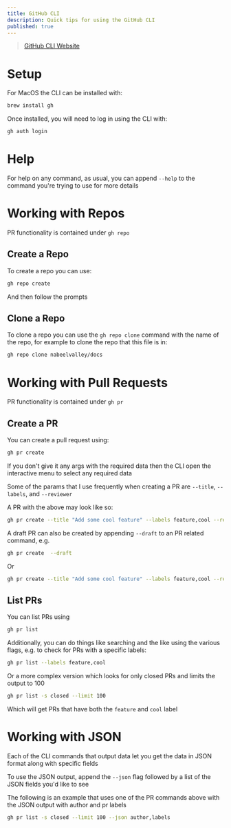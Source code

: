 ```yaml
---
title: GitHub CLI
description: Quick tips for using the GitHub CLI
published: true
---
```


> [GitHub CLI Website](https://cli.github.com)

# Setup

For MacOS the CLI can be installed with:

```sh
brew install gh
```

Once installed, you will need to log in using the CLI with:

```sh
gh auth login
```

# Help

For help on any command, as usual, you can append `--help` to the command you're trying to use for more details

# Working with Repos

PR functionality is contained under `gh repo`

## Create a Repo

To create a repo you can use:

```sh
gh repo create
```

And then follow the prompts

## Clone a Repo

To clone a repo you can use the `gh repo clone` command with the name of the repo, for example to clone the repo that this file is in:

```sh
gh repo clone nabeelvalley/docs
```

# Working with Pull Requests

PR functionality is contained under `gh pr`

## Create a PR

You can create a pull request using:

```sh
gh pr create
```

If you don't give it any args with the required data then the CLI open the interactive menu to select any required data

Some of the params that I use frequently when creating a PR are `--title`, `--labels`, and `--reviewer`

A PR with the above may look like so:


```sh
gh pr create --title "Add some cool feature" --labels feature,cool --reviewer nabeelvalley
```

A draft PR can also be created by appending `--draft` to an PR related command, e.g.

```sh
gh pr create  --draft
```

Or

```sh
gh pr create --title "Add some cool feature" --labels feature,cool --reviewer nabeelvalley --draft
```

## List PRs

You can list PRs using

```sh
gh pr list
```

Additionally, you can do things like searching and the like using the various flags, e.g. to check for PRs with a specific labels:

```sh
gh pr list --labels feature,cool
```

Or a more complex version which looks for only closed PRs and limits the output to 100

```sh
gh pr list -s closed --limit 100
```

Which will get PRs that have both the `feature` and `cool` label

# Working with JSON

Each of the CLI commands that output data let you get the data in JSON format along with specific fields

To use the JSON output, append the `--json` flag followed by a list of the JSON fields you'd like to see

The following is an example that uses one of the PR commands above with the JSON output with author and pr labels

```sh
gh pr list -s closed --limit 100 --json author,labels
```